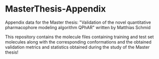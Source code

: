 # MasterThesis-Appendix
Appendix data for the Master thesis: "Validation of the novel quantitative pharmacophore modeling algorithm QPhAR" written by Matthias Schmid

This repository contains the molecule files containing training and test set molecules along with the corresponding conformations and the obtained validation metrics and statistics obtained during the study of the Master thesis!

